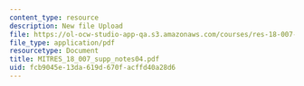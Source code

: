 ```yaml
---
content_type: resource
description: New file Upload
file: https://ol-ocw-studio-app-qa.s3.amazonaws.com/courses/res-18-007-calculus-revisited-multivariable-calculus-fall-2011/fcb9045e13da619d670facffd40a28d6_MITRES_18_007_supp_notes04.pdf
file_type: application/pdf
resourcetype: Document
title: MITRES_18_007_supp_notes04.pdf
uid: fcb9045e-13da-619d-670f-acffd40a28d6
---
```

